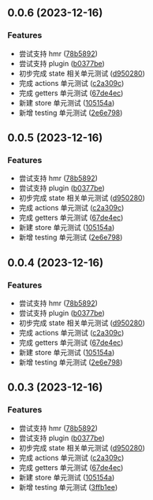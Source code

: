 ## 0.0.6 (2023-12-16)

### Features

- 尝试支持 hmr ([78b5892](https://github.com/docabs/dinia/commit/78b589201750517fc36da842e33e1c1c686baed1))
- 尝试支持 plugin ([b0377be](https://github.com/docabs/dinia/commit/b0377bee849dd0964820426f49c77565e70b3291))
- 初步完成 state 相关单元测试 ([d950280](https://github.com/docabs/dinia/commit/d950280e6e2c1f995b7de7f576b1e9d3a0e83df7))
- 完成 actions 单元测试 ([c2a309c](https://github.com/docabs/dinia/commit/c2a309cbb3799483676791e86f578e2e7219e420))
- 完成 getters 单元测试 ([67de4ec](https://github.com/docabs/dinia/commit/67de4ec2682e550530518cff33445e047aa4ecaf))
- 新建 store 单元测试 ([105154a](https://github.com/docabs/dinia/commit/105154a2b146c82d465a1bafad700039fe7aa11d))
- 新增 testing 单元测试 ([2e6e798](https://github.com/docabs/dinia/commit/2e6e798138892e9a1de7f32852740bf3359495d8))

## 0.0.5 (2023-12-16)

### Features

- 尝试支持 hmr ([78b5892](https://github.com/docabs/dinia/commit/78b589201750517fc36da842e33e1c1c686baed1))
- 尝试支持 plugin ([b0377be](https://github.com/docabs/dinia/commit/b0377bee849dd0964820426f49c77565e70b3291))
- 初步完成 state 相关单元测试 ([d950280](https://github.com/docabs/dinia/commit/d950280e6e2c1f995b7de7f576b1e9d3a0e83df7))
- 完成 actions 单元测试 ([c2a309c](https://github.com/docabs/dinia/commit/c2a309cbb3799483676791e86f578e2e7219e420))
- 完成 getters 单元测试 ([67de4ec](https://github.com/docabs/dinia/commit/67de4ec2682e550530518cff33445e047aa4ecaf))
- 新建 store 单元测试 ([105154a](https://github.com/docabs/dinia/commit/105154a2b146c82d465a1bafad700039fe7aa11d))
- 新增 testing 单元测试 ([2e6e798](https://github.com/docabs/dinia/commit/2e6e798138892e9a1de7f32852740bf3359495d8))

## 0.0.4 (2023-12-16)

### Features

- 尝试支持 hmr ([78b5892](https://github.com/docabs/dinia/commit/78b589201750517fc36da842e33e1c1c686baed1))
- 尝试支持 plugin ([b0377be](https://github.com/docabs/dinia/commit/b0377bee849dd0964820426f49c77565e70b3291))
- 初步完成 state 相关单元测试 ([d950280](https://github.com/docabs/dinia/commit/d950280e6e2c1f995b7de7f576b1e9d3a0e83df7))
- 完成 actions 单元测试 ([c2a309c](https://github.com/docabs/dinia/commit/c2a309cbb3799483676791e86f578e2e7219e420))
- 完成 getters 单元测试 ([67de4ec](https://github.com/docabs/dinia/commit/67de4ec2682e550530518cff33445e047aa4ecaf))
- 新建 store 单元测试 ([105154a](https://github.com/docabs/dinia/commit/105154a2b146c82d465a1bafad700039fe7aa11d))
- 新增 testing 单元测试 ([2e6e798](https://github.com/docabs/dinia/commit/2e6e798138892e9a1de7f32852740bf3359495d8))

## 0.0.3 (2023-12-16)

### Features

- 尝试支持 hmr ([78b5892](https://github.com/docabs/dinia/commit/78b589201750517fc36da842e33e1c1c686baed1))
- 尝试支持 plugin ([b0377be](https://github.com/docabs/dinia/commit/b0377bee849dd0964820426f49c77565e70b3291))
- 初步完成 state 相关单元测试 ([d950280](https://github.com/docabs/dinia/commit/d950280e6e2c1f995b7de7f576b1e9d3a0e83df7))
- 完成 actions 单元测试 ([c2a309c](https://github.com/docabs/dinia/commit/c2a309cbb3799483676791e86f578e2e7219e420))
- 完成 getters 单元测试 ([67de4ec](https://github.com/docabs/dinia/commit/67de4ec2682e550530518cff33445e047aa4ecaf))
- 新建 store 单元测试 ([105154a](https://github.com/docabs/dinia/commit/105154a2b146c82d465a1bafad700039fe7aa11d))
- 新增 testing 单元测试 ([3ffb1ee](https://github.com/docabs/dinia/commit/3ffb1ee62b46ab644667bcd73cd87fda3751a1fe))
